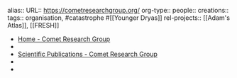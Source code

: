 alias::
URL:: https://cometresearchgroup.org/
org-type::
people::
creations::
tags:: organisation, #catastrophe #[[Younger Dryas]]
rel-projects:: [[Adam's Atlas]], [[FRESH]]

- [Home - Comet Research Group](https://cometresearchgroup.org/)
-
- [Scientific Publications - Comet Research Group](https://cometresearchgroup.org/publications/)
-
-
